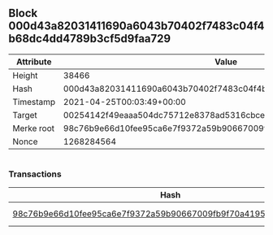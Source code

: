 ## Block 000d43a82031411690a6043b70402f7483c04f4b68dc4dd4789b3cf5d9faa729

Attribute | Value
--- | ---
Height | 38466
Hash | 000d43a82031411690a6043b70402f7483c04f4b68dc4dd4789b3cf5d9faa729
Timestamp | 2021-04-25T00:03:49+00:00
Target | 00254142f49eaaa504dc75712e8378ad5316cbcead634704b3734b6271167cc4
Merke root | 98c76b9e66d10fee95ca6e7f9372a59b90667009fb9f70a4195d492d7f1f499c
Nonce | 1268284564

```

```

### Transactions

Hash | Amount
--- | ---
[98c76b9e66d10fee95ca6e7f9372a59b90667009fb9f70a4195d492d7f1f499c](98c76b9e66d10fee95ca6e7f9372a59b90667009fb9f70a4195d492d7f1f499c.md) | 10.00000000 SKEPTI 
